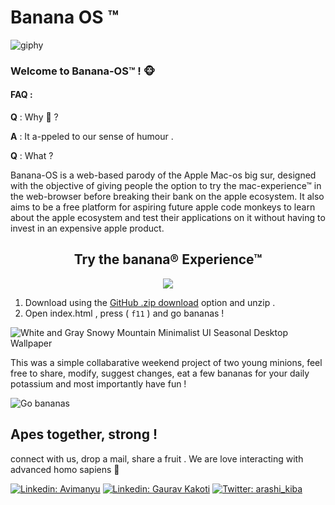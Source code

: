 # Banana OS ™
![giphy](https://user-images.githubusercontent.com/54982599/133894238-297e901c-4423-49e6-b6cc-a975c661be79.gif)

### Welcome to Banana-OS™ ! 🐵 

#### FAQ :

<b>Q</b> : Why 🍌 ?

<b>A</b> : It a-ppeled to our sense of humour .



<b>Q</b> : What ?


Banana-OS is a web-based parody of the Apple Mac-os big sur, designed with the objective of giving people the option to try the mac-experience™ in the web-browser before breaking their bank on the apple ecosystem. It also aims to be a free platform for aspiring future apple code monkeys to learn about the apple ecosystem and test their applications on it without having to invest in an expensive apple product. 




<h2 align="center">Try the banana® Experience™</h2>


<p align="center">
  <img src="https://user-images.githubusercontent.com/54982599/133919485-20a9f828-de2d-4476-90fc-dcf9ff3050eb.gif" />
</p>


1. Download using the [GitHub .zip download](https://github.com/Abhimanyu8/Banana-os/archive/refs/heads/main.zip) option and unzip .
2. Open index.html , press ( `f11` ) and go bananas !

![White and Gray Snowy Mountain Minimalist UI Seasonal Desktop Wallpaper](https://user-images.githubusercontent.com/54982599/133915150-7c727cd6-cebc-4227-bf96-3646c725e1dd.png)

This was a simple collabarative weekend project of two young minions, feel free to share, modify, suggest changes, eat a few bananas for your daily potassium and most importantly have fun !

![Go bananas](https://user-images.githubusercontent.com/54982599/133915468-f59e1324-c07e-4527-9c95-1cd8179a34ff.gif)

## Apes together, strong !
connect with us, drop a mail, share a fruit . We are love interacting with advanced homo sapiens 🙈

[![Linkedin: Avimanyu](https://img.shields.io/badge/-Avimanyu_Dutta-blue?style=flat-square&logo=Linkedin&logoColor=white&link=https://www.linkedin.com/in/avimanyu-dutta-shell-wizard)](https://www.linkedin.com/in/avimanyu-dutta-shell-wizard/)
[![Linkedin: Gaurav Kakoti](https://img.shields.io/badge/-Gaurav_Kakoti-blue?style=flat-square&logo=Linkedin&logoColor=white&link=https://www.linkedin.com/in/gaurav-kakoti-8a6223195)](https://www.linkedin.com/in/gaurav-kakoti-8a6223195/)
[![Twitter: arashi_kiba](https://img.shields.io/twitter/follow/arashi_kiba?style=social)](https://twitter.com/arashi_kiba)
